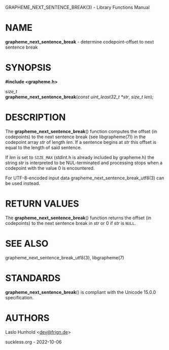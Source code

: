 GRAPHEME\_NEXT\_SENTENCE\_BREAK(3) - Library Functions Manual

# NAME

**grapheme\_next\_sentence\_break** - determine codepoint-offset to next sentence break

# SYNOPSIS

**#include &lt;grapheme.h>**

*size\_t*  
**grapheme\_next\_sentence\_break**(*const uint\_least32\_t \*str*, *size\_t len*);

# DESCRIPTION

The
**grapheme\_next\_sentence\_break**()
function computes the offset (in codepoints) to the next sentence
break (see
libgrapheme(7))
in the codepoint array
*str*
of length
*len*.
If a sentence begins at
*str*
this offset is equal to the length of said sentence.

If
*len*
is set to
`SIZE_MAX`
(stdint.h is already included by grapheme.h) the string
*str*
is interpreted to be NUL-terminated and processing stops when
a codepoint with the value 0 is encountered.

For UTF-8-encoded input
data
grapheme\_next\_sentence\_break\_utf8(3)
can be used instead.

# RETURN VALUES

The
**grapheme\_next\_sentence\_break**()
function returns the offset (in codepoints) to the next sentence
break in
*str*
or 0 if
*str*
is
`NULL`.

# SEE ALSO

grapheme\_next\_sentence\_break\_utf8(3),
libgrapheme(7)

# STANDARDS

**grapheme\_next\_sentence\_break**()
is compliant with the Unicode 15.0.0 specification.

# AUTHORS

Laslo Hunhold &lt;[dev@frign.de](mailto:dev@frign.de)&gt;

suckless.org - 2022-10-06
